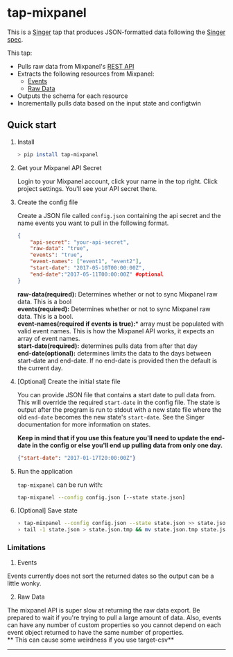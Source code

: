 # tap-mixpanel

This is a [Singer](https://singer.io) tap that produces JSON-formatted data following the [Singer spec](https://github.com/singer-io/getting-started/blob/master/SPEC.md).

This tap:
- Pulls raw data from Mixpanel's [REST API](https://mixpanel.com/api/2.0/)
- Extracts the following resources from Mixpanel:
  - [Events](https://mixpanel.com/help/reference/data-export-api#events)
  - [Raw Data](https://mixpanel.com/help/reference/exporting-raw-data)
- Outputs the schema for each resource
- Incrementally pulls data based on the input state and configtwin 


## Quick start

1. Install

    ```bash
    > pip install tap-mixpanel
    ```

2. Get your Mixpanel API Secret

    Login to your Mixpanel account, click your name in the top right.
    Click project settings. You'll see your API secret there. 

3. Create the config file

    Create a JSON file called `config.json` containing the api secret and the name events you want to pull in the following format.

    ```json
    {
        "api-secret": "your-api-secret",
        "raw-data": "true", 
        "events": "true",
        "event-names": ["event1", "event2"],
        "start-date": "2017-05-10T00:00:00Z",
        "end-date":"2017-05-11T00:00:00Z" #optional
    }
    ```

    **raw-data(required):** Determines whether or not to sync Mixpanel raw data. This is a bool <br />
    **events(required):** Determines whether or not to sync Mixpanel raw data. This is a bool. <br />
    **event-names(required if events is true):*** array must be populated with valid event names. This is how the Mixpanel API works, it expects an array of event names.<br />
    **start-date(required):** determines pulls data from after that day<br />
    **end-date(optional):** determines limits the data to the days between start-date and end-date. If no end-date is provided then the default is the current day.

4. [Optional] Create the initial state file

    You can provide JSON file that contains a start date to pull data from. This will override the required `start-date` in the config file. The state is output after the program is run to stdout with a new state file where the old `end-date` becomes the new state's `start-date`. See the Singer documentation for more information on states.

    **Keep in mind that if you use this feature you'll need to update the end-date in the config or else you'll end up pulling data from only one day.**

    ```json
    {"start-date": "2017-01-17T20:00:00Z"}
    ```

5. Run the application

    `tap-mixpanel` can be run with:

    ```bash
    tap-mixpanel --config config.json [--state state.json]
    ```

6. [Optional] Save state

    ```bash
    › tap-mixpanel --config config.json --state state.json >> state.json
    › tail -1 state.json > state.json.tmp && mv state.json.tmp state.json
    ```

### Limitations

1. Events

Events currently does not sort the returned dates so the output can be a little wonky.

2. Raw Data

The mixpanel API is super slow at returning the raw data export. Be prepared to wait if 
you're trying to pull a large amount of data. Also, events can have any number of custom properties so you cannot depend on each event object returned to have the same number of properties. <br/>
** This can cause some weirdness if you use target-csv**

---
